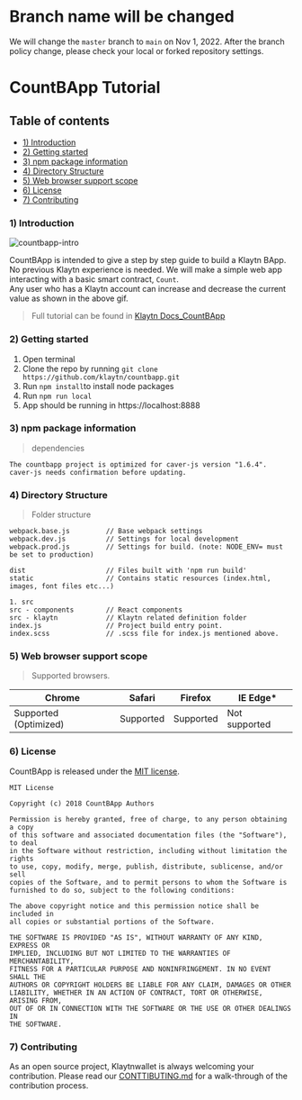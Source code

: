 # Branch name will be changed

We will change the `master` branch to `main` on Nov 1, 2022.
After the branch policy change, please check your local or forked repository settings.

# CountBApp Tutorial

## Table of contents
- [1) Introduction](#1-introduction)
- [2) Getting started](#2-getting-started)
- [3) npm package information](#3-npm-package-information)
- [4) Directory Structure](#4-directory-structure)
- [5) Web browser support scope](#5-web-browser-support-scope)
- [6) License](#6-license)
- [7) Contributing](#7-contributing)

### 1) Introduction
![countbapp-intro](static/images/tutorial-1intro.gif)

CountBApp is intended to give a step by step guide to build a Klaytn BApp. No previous Klaytn experience is needed. We will make a simple web app interacting with a basic smart contract, `Count`.  
Any user who has a Klaytn account can increase and decrease the current value as shown in the above gif.

> Full tutorial can be found in [Klaytn Docs_CountBApp](https://docs.klaytn.com/bapp/tutorials/count-bapp)

### 2) Getting started
1. Open terminal
2. Clone the repo by running `git clone https://github.com/klaytn/countbapp.git`
3. Run `npm install`to install node packages
4. Run `npm run local`
5. App should be running in https://localhost:8888

### 3) npm package information
> dependencies
```
The countbapp project is optimized for caver-js version "1.6.4".
caver-js needs confirmation before updating.
```

### 4) Directory Structure
> Folder structure

```
webpack.base.js         // Base webpack settings
webpack.dev.js          // Settings for local development
webpack.prod.js         // Settings for build. (note: NODE_ENV= must be set to production)

dist                    // Files built with 'npm run build'
static                  // Contains static resources (index.html, images, font files etc...)

1. src
src - components        // React components
src - klaytn            // Klaytn related definition folder
index.js                // Project build entry point.
index.scss              // .scss file for index.js mentioned above.
```


### 5) Web browser support scope
> Supported browsers.

Chrome | Safari | Firefox | IE Edge*
---------------------- | ---------------------- | ---------------------- | ----------------------
Supported (Optimized) | Supported | Supported | Not supported

### 6) License
CountBApp is released under the [MIT license](./LICENSE).

```
MIT License

Copyright (c) 2018 CountBApp Authors

Permission is hereby granted, free of charge, to any person obtaining a copy
of this software and associated documentation files (the "Software"), to deal
in the Software without restriction, including without limitation the rights
to use, copy, modify, merge, publish, distribute, sublicense, and/or sell
copies of the Software, and to permit persons to whom the Software is
furnished to do so, subject to the following conditions:

The above copyright notice and this permission notice shall be included in
all copies or substantial portions of the Software.

THE SOFTWARE IS PROVIDED "AS IS", WITHOUT WARRANTY OF ANY KIND, EXPRESS OR
IMPLIED, INCLUDING BUT NOT LIMITED TO THE WARRANTIES OF MERCHANTABILITY,
FITNESS FOR A PARTICULAR PURPOSE AND NONINFRINGEMENT. IN NO EVENT SHALL THE
AUTHORS OR COPYRIGHT HOLDERS BE LIABLE FOR ANY CLAIM, DAMAGES OR OTHER
LIABILITY, WHETHER IN AN ACTION OF CONTRACT, TORT OR OTHERWISE, ARISING FROM,
OUT OF OR IN CONNECTION WITH THE SOFTWARE OR THE USE OR OTHER DEALINGS IN
THE SOFTWARE.
```

### 7) Contributing

As an open source project, Klaytnwallet is always welcoming your contribution. Please read our [CONTTIBUTING.md](./CONTRIBUTING.md) for a walk-through of the contribution process.
